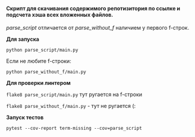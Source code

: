 #### Скрипт для скачивания содержимого репотизитория по ссылке и подсчета хэша всех вложенных файлов.

_parse_script_ отличается от _parse_without_f_ наличием у первого f-строк.

**Для запуска**

```python parse_script/main.py```

Если не любите f-строки:

```python parse_without_f/main.py```

**Для проверки линтером**

```flake8 parse_script/main.py``` тут ругается на f-строки

```flake8 parse_without_f/main.py``` - тут не ругается (:

**Запуск тестов**

```pytest --cov-report term-missing --cov=parse_script```


